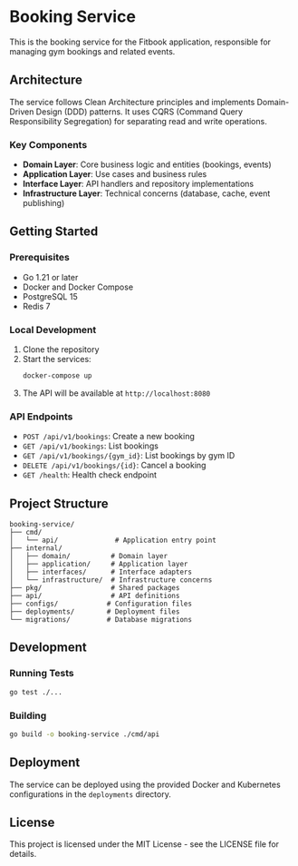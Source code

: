 # Booking Service

This is the booking service for the Fitbook application, responsible for managing gym bookings and related events.

## Architecture

The service follows Clean Architecture principles and implements Domain-Driven Design (DDD) patterns. It uses CQRS (Command Query Responsibility Segregation) for separating read and write operations.

### Key Components

- **Domain Layer**: Core business logic and entities (bookings, events)
- **Application Layer**: Use cases and business rules
- **Interface Layer**: API handlers and repository implementations
- **Infrastructure Layer**: Technical concerns (database, cache, event publishing)

## Getting Started

### Prerequisites

- Go 1.21 or later
- Docker and Docker Compose
- PostgreSQL 15
- Redis 7

### Local Development

1. Clone the repository
2. Start the services:
   ```bash
   docker-compose up
   ```
3. The API will be available at `http://localhost:8080`

### API Endpoints

- `POST /api/v1/bookings`: Create a new booking
- `GET /api/v1/bookings`: List bookings
- `GET /api/v1/bookings/{gym_id}`: List bookings by gym ID
- `DELETE /api/v1/bookings/{id}`: Cancel a booking
- `GET /health`: Health check endpoint

## Project Structure

```
booking-service/
├── cmd/
│   └── api/              # Application entry point
├── internal/
│   ├── domain/          # Domain layer
│   ├── application/     # Application layer
│   ├── interfaces/      # Interface adapters
│   └── infrastructure/  # Infrastructure concerns
├── pkg/                 # Shared packages
├── api/                 # API definitions
├── configs/            # Configuration files
├── deployments/        # Deployment files
└── migrations/         # Database migrations
```

## Development

### Running Tests

```bash
go test ./...
```

### Building

```bash
go build -o booking-service ./cmd/api
```

## Deployment

The service can be deployed using the provided Docker and Kubernetes configurations in the `deployments` directory.

## License

This project is licensed under the MIT License - see the LICENSE file for details. 

